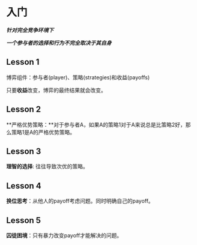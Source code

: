# 入门

***针对完全竞争环境下***

***一个参与者的选择和行为不完全取决于其自身***

## Lesson 1

博弈组件：参与者(player)、策略(strategies)和收益(payoffs)

只要**收益**改变，博弈的最终结果就会改变。

## Lesson 2

**严格优势策略：**对于参与者A，如果A的策略1对于A来说总是比策略2好，那么策略1是A的严格优势策略。

## Lesson 3

**理智的选择**: 往往导致次优的策略。

## Lesson 4

**换位思考**：从他人的payoff考虑问题。同时明确自己的payoff。

## Lesson 5

**囚徒困境**：只有暴力改变payoff才能解决的问题。
